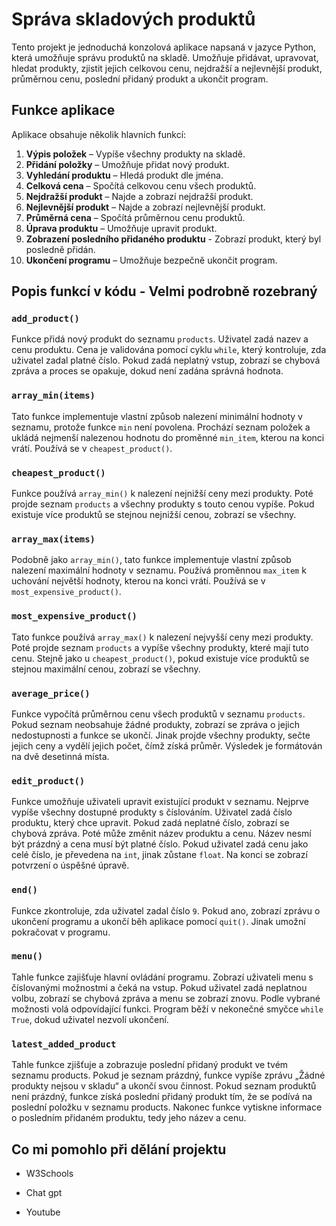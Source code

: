 # Správa skladových produktů

Tento projekt je jednoduchá konzolová aplikace napsaná v jazyce Python, která umožňuje správu produktů na skladě. Umožňuje přidávat, upravovat, hledat produkty, zjistit jejich celkovou cenu, nejdražší a nejlevnější produkt, průměrnou cenu, poslední přidaný produkt a ukončit program.

## Funkce aplikace

Aplikace obsahuje několik hlavních funkcí:

1. **Výpis položek** – Vypíše všechny produkty na skladě.
2. **Přidání položky** – Umožňuje přidat nový produkt.
3. **Vyhledání produktu** – Hledá produkt dle jména.
4. **Celková cena** – Spočítá celkovou cenu všech produktů.
5. **Nejdražší produkt** – Najde a zobrazí nejdražší produkt.
6. **Nejlevnější produkt** – Najde a zobrazí nejlevnější produkt.
7. **Průměrná cena** – Spočítá průměrnou cenu produktů.
8. **Úprava produktu** – Umožňuje upravit produkt.
9. **Zobrazení posledního přidaného produktu** - Zobrazí produkt, který byl posledně přidán.
10. **Ukončení programu** – Umožňuje bezpečně ukončit program.

## Popis funkcí v kódu - Velmi podrobně rozebraný

### `add_product()`
Funkce přidá nový produkt do seznamu `products`. Uživatel zadá nazev a cenu produktu. Cena je validována pomocí cyklu `while`, který kontroluje, zda uživatel zadal platné číslo. Pokud zadá neplatný vstup, zobrazí se chybová zpráva a proces se opakuje, dokud není zadána správná hodnota.

### `array_min(items)`
Tato funkce implementuje vlastní způsob nalezení minimální hodnoty v seznamu, protože funkce `min` není povolena. Prochází seznam položek a ukládá nejmenší nalezenou hodnotu do proměnné `min_item`, kterou na konci vrátí. Používá se v `cheapest_product()`.


### `cheapest_product()`
Funkce používá `array_min()` k nalezení nejnižší ceny mezi produkty. Poté projde seznam `products` a všechny produkty s touto cenou vypíše. Pokud existuje více produktů se stejnou nejnižší cenou, zobrazí se všechny.


### `array_max(items)`
Podobně jako `array_min()`, tato funkce implementuje vlastní způsob nalezení maximální hodnoty v seznamu. Používá proměnnou `max_item` k uchování největší hodnoty, kterou na konci vrátí. Používá se v `most_expensive_product()`.

### `most_expensive_product()`
Tato funkce používá `array_max()` k nalezení nejvyšší ceny mezi produkty. Poté projde seznam `products` a vypíše všechny produkty, které mají tuto cenu. Stejně jako u `cheapest_product()`, pokud existuje více produktů se stejnou maximální cenou, zobrazí se všechny.


### `average_price()`
Funkce vypočítá průměrnou cenu všech produktů v seznamu `products`. Pokud seznam neobsahuje žádné produkty, zobrazí se zpráva o jejich nedostupnosti a funkce se ukončí. Jinak projde všechny produkty, sečte jejich ceny a vydělí jejich počet, čímž získá průměr. Výsledek je formátován na dvě desetinná místa.

### `edit_product()`
Funkce umožňuje uživateli upravit existující produkt v seznamu. Nejprve vypíše všechny dostupné produkty s číslováním. Uživatel zadá číslo produktu, který chce upravit. Pokud zadá neplatné číslo, zobrazí se chybová zpráva. Poté může změnit název produktu a cenu. Název nesmí být prázdný a cena musí být platné číslo. Pokud uživatel zadá cenu jako celé číslo, je převedena na `int`, jinak zůstane `float`. Na konci se zobrazí potvrzení o úspěšné úpravě.

### `end()`
Funkce zkontroluje, zda uživatel zadal číslo `9`. Pokud ano, zobrazí zprávu o ukončení programu a ukončí běh aplikace pomocí `quit()`. Jinak umožní pokračovat v programu.

### `menu()`
Tahle funkce zajišťuje hlavní ovládání programu. Zobrazí uživateli menu s číslovanými možnostmi a čeká na vstup. Pokud uživatel zadá neplatnou volbu, zobrazí se chybová zpráva a menu se zobrazí znovu. Podle vybrané možnosti volá odpovídající funkci. Program běží v nekonečné smyčce `while True`, dokud uživatel nezvolí ukončení.

### `latest_added_product`
Tahle funkce zjišťuje a zobrazuje poslední přidaný produkt ve tvém seznamu products. Pokud je seznam prázdný, funkce vypíše zprávu „Žádné produkty nejsou v skladu“ a ukončí svou činnost. Pokud seznam produktů není prázdný, funkce získá poslední přidaný produkt tím, že se podívá na poslední položku v seznamu products. Nakonec funkce vytiskne informace o posledním přidaném produktu, tedy jeho název a cenu.

## Co mi pomohlo při dělání projektu

* W3Schools 

* Chat gpt

* Youtube

